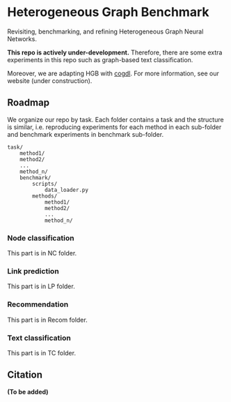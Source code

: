 # Heterogeneous Graph Benchmark

Revisiting, benchmarking, and refining Heterogeneous Graph Neural Networks.

**This repo is actively under-development.** Therefore, there are some extra experiments in this repo such as graph-based text classification.

Moreover, we are adapting HGB with [cogdl](https://github.com/THUDM/cogdl). For more information, see our website (under construction).

## Roadmap

We organize our repo by task. Each folder contains a task and the structure is similar, i.e. reproducing experiments for each method in each sub-folder and benchmark experiments in benchmark sub-folder.

```
task/
    method1/
    method2/
    ...
    method_n/
    benchmark/
        scripts/
            data_loader.py
        methods/
            method1/
            method2/
            ...
            method_n/
```

### Node classification

This part is in NC folder.

### Link prediction

This part is in LP folder.

### Recommendation

This part is in Recom folder.

### Text classification

This part is in TC folder.

## Citation

**(To be added)**
